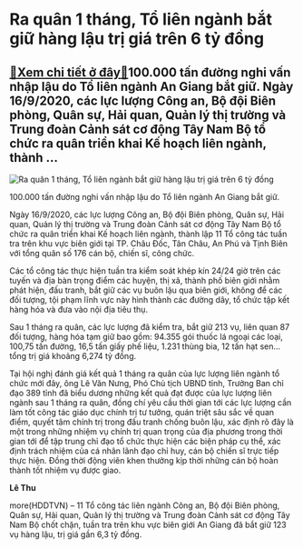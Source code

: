 Ra quân 1 tháng, Tổ liên ngành bắt giữ hàng lậu trị giá trên 6 tỷ đồng
======================================================================

[:gift:Xem chi tiết ở đây:gift:](https://hddtvn.com/ra-quan-1-thang-to-lien-nganh-bat-giu-hang-lau-tri-gia-tren-6-ty-dong/)100.000 tấn đường nghi vấn nhập lậu do Tổ liên ngành An Giang bắt giữ. Ngày 16/9/2020, các lực lượng Công an, Bộ đội Biên phòng, Quân sự, Hải quan, Quản lý thị trường và Trung đoàn Cảnh sát cơ động Tây Nam Bộ tổ chức ra quân triển khai Kế hoạch liên ngành, thành …
------------------------------------------------------------------------------------------------------------------------------------------------------------------------------------------------------------------------------------------------------------------------





![Ra quân 1 tháng, Tổ liên ngành bắt giữ hàng lậu trị giá trên 6 tỷ đồng](https://hddtvn.com/wp-content/uploads/2021/01/4352_Bat_2_vo_chong_cho_100_tan_duong_cat4-2.jpg "Ra quân 1 tháng, Tổ liên ngành bắt giữ hàng lậu trị giá trên 6 tỷ đồng")


100.000 tấn đường nghi vấn nhập lậu do Tổ liên ngành An Giang bắt giữ.



Ngày 16/9/2020, các lực lượng Công an, Bộ đội Biên phòng, Quân sự, Hải quan, Quản lý thị trường và Trung đoàn Cảnh sát cơ động Tây Nam Bộ tổ chức ra quân triển khai Kế hoạch liên ngành, thành lập 11 Tổ công tác tuần tra trên khu vực biên giới tại TP. Châu Đốc, Tân Châu, An Phú và Tịnh Biên với tổng quân số 176 cán bộ, chiến sĩ, công chức.


Các tổ công tác thực hiện tuần tra kiểm soát khép kín 24/24 giờ trên các tuyến và địa bàn trọng điểm các huyện, thị xã, thành phố biên giới nhằm phát hiện, đấu tranh, bắt giữ các vụ buôn lậu qua biên giới, không để các đối tượng, tội phạm lĩnh vực này hình thành các đường dây, tổ chức tập kết hàng hóa và đưa vào nội địa tiêu thụ.


Sau 1 tháng ra quân, các lực lượng đã kiểm tra, bắt giữ 213 vụ, liên quan 87 đối tượng, hàng hóa tạm giữ bao gồm: 94.355 gói thuốc lá ngoại các loại, 100,75 tấn đường, 16,5 tấn giấy phế liệu, 1.231 thùng bia, 12 tấn hạt sen… tổng trị giá khoảng 6,274 tỷ đồng.


Tại hội nghị đánh giá kết quả 1 tháng ra quân của lực lượng liên ngành tổ chức mới đây, ông Lê Văn Nưng, Phó Chủ tịch UBND tỉnh, Trưởng Ban chỉ đạo 389 tỉnh đã biểu dương những kết quả đạt được của lực lượng liên ngành sau 1 tháng ra quân, đồng chí yêu cầu thời gian tới các lực lượng cần làm tốt công tác giáo dục chính trị tư tưởng, quán triệt sâu sắc về quan điểm, quyết tâm chính trị trong đấu tranh chống buôn lậu, xác định rõ đây là một trong những nhiệm vụ chính trị quan trọng của địa phương trong thời gian tới để tập trung chỉ đạo tổ chức thực hiện các biện pháp cụ thể, xác định trách nhiệm của cá nhân lãnh đạo chỉ huy, cán bộ chiến sĩ trực tiếp thực hiện. Đồng thời động viên khen thưởng kịp thời những cán bộ hoàn thành tốt nhiệm vụ được giao.




**Lê Thu**



more(HDDTVN) – 11 Tổ công tác liên ngành Công an, Bộ đội Biên phòng, Quân sự, Hải quan, Quản lý thị trường và Trung đoàn Cảnh sát cơ động Tây Nam Bộ chốt chặn, tuần tra trên khu vực biên giới An Giang đã bắt giữ 123 vụ hàng lậu, trị giá gần 6,3 tỷ đồng.


